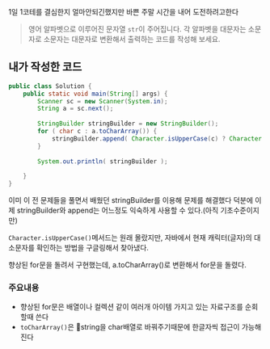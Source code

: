 1일 1코테를 결심한지 얼마안되긴했지만
바쁜 주말 시간을 내어 도전하려고한다

>영어 알파벳으로 이루어진 문자열 `str`이 주어집니다. 각 알파벳을 대문자는 소문자로 소문자는 대문자로 변환해서 출력하는 코드를 작성해 보세요.


## 내가 작성한 코드

```java
public class Solution {  
    public static void main(String[] args) {  
        Scanner sc = new Scanner(System.in);  
        String a = sc.next();  
  
        StringBuilder stringBuilder = new StringBuilder();  
        for ( char c : a.toCharArray()) {  
            stringBuilder.append( Character.isUpperCase(c) ? Character.toLowerCase(c) : Character.toUpperCase(c) );  
        }  
  
        System.out.println( stringBuilder );  
  
    }  
}
```

이미 이 전 문제들을 풀면서 배웠던 stringBuilder를 이용해 문제를 해결했다
덕분에 이제 stringBuilder와 append는 어느정도 익숙하게 사용할 수 있다.(아직 기초수준이지만)

`Character.isUpperCase()`메서드는 원래 몰랐지만, 자바에서 현재 캐릭터(글자)의 대소문자를 확인하는 방법을 구글링해서 찾아냈다. 

향상된 for문을 돌려서 구현했는데, a.toCharArray()로 변환해서 for문을 돌렸다.

### 주요내용
- 향상된 for문은 배열이나 컬렉션 같이 여러개 아이템 가지고 있는 자료구조를 순회할때 쓴다
- `toCharArray()`은 string을 char배열로 바꿔주기때문에 한글자씩 접근이 가능해진다

